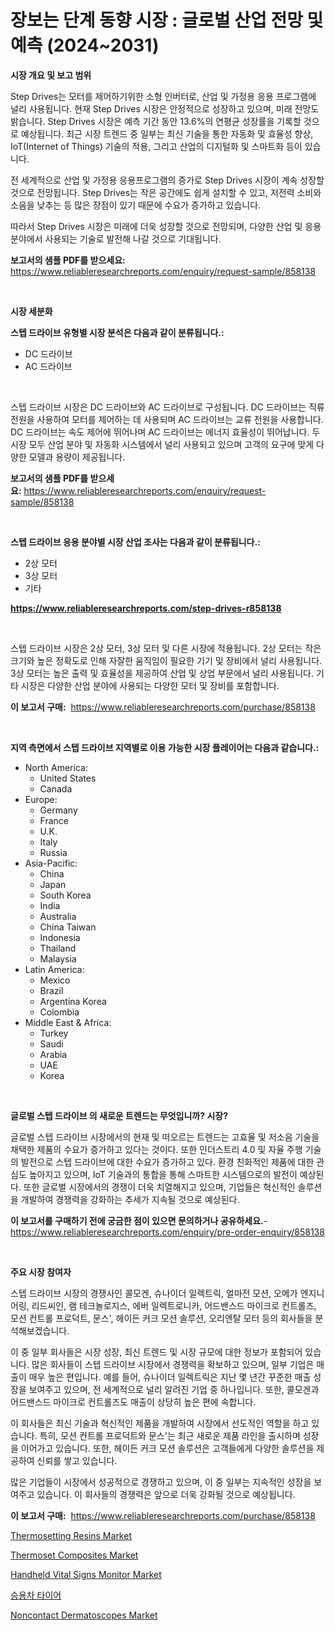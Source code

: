 <p><h1>장보는 단계 동향 시장 : 글로벌 산업 전망 및 예측 (2024~2031)</h1></p><p><strong>시장 개요 및 보고 범위</strong></p>
<p><p>Step Drives는 모터를 제어하기위한 소형 인버터로, 산업 및 가정용 응용 프로그램에 널리 사용됩니다. 현재 Step Drives 시장은 안정적으로 성장하고 있으며, 미래 전망도 밝습니다. Step Drives 시장은 예측 기간 동안 13.6%의 연평균 성장률을 기록할 것으로 예상됩니다. 최근 시장 트렌드 중 일부는 최신 기술을 통한 자동화 및 효율성 향상, IoT(Internet of Things) 기술의 적용, 그리고 산업의 디지털화 및 스마트화 등이 있습니다.</p><p>전 세계적으로 산업 및 가정용 응용프로그램의 증가로 Step Drives 시장이 계속 성장할 것으로 전망됩니다. Step Drives는 작은 공간에도 쉽게 설치할 수 있고, 저전력 소비와 소음을 낮추는 등 많은 장점이 있기 때문에 수요가 증가하고 있습니다.</p><p>따라서 Step Drives 시장은 미래에 더욱 성장할 것으로 전망되며, 다양한 산업 및 응용 분야에서 사용되는 기술로 발전해 나갈 것으로 기대됩니다.</p></p>
<p><strong>보고서의 샘플 PDF를 받으세요:</strong> <a href="https://www.reliableresearchreports.com/enquiry/request-sample/858138">https://www.reliableresearchreports.com/enquiry/request-sample/858138</a></p>
<p>&nbsp;</p>
<p><strong>시장 세분화</strong></p>
<p><strong>스텝 드라이브 유형별 시장 분석은 다음과 같이 분류됩니다.:</strong></p>
<p><ul><li>DC 드라이브</li><li>AC 드라이브</li></ul></p>
<p>&nbsp;</p>
<p><p>스텝 드라이브 시장은 DC 드라이브와 AC 드라이브로 구성됩니다. DC 드라이브는 직류 전원을 사용하여 모터를 제어하는 데 사용되며 AC 드라이브는 교류 전원을 사용합니다. DC 드라이브는 속도 제어에 뛰어나며 AC 드라이브는 에너지 효율성이 뛰어납니다. 두 시장 모두 산업 분야 및 자동화 시스템에서 널리 사용되고 있으며 고객의 요구에 맞게 다양한 모델과 용량이 제공됩니다.</p></p>
<p><strong>보고서의 샘플 PDF를 받으세요:</strong>&nbsp;<a href="https://www.reliableresearchreports.com/enquiry/request-sample/858138">https://www.reliableresearchreports.com/enquiry/request-sample/858138</a></p>
<p>&nbsp;</p>
<p><strong> 스텝 드라이브 응용 분야별 시장 산업 조사는 다음과 같이 분류됩니다.:</strong></p>
<p><ul><li>2상 모터</li><li>3상 모터</li><li>기타</li></ul></p>
<p><strong><a href="https://www.reliableresearchreports.com/step-drives-r858138">https://www.reliableresearchreports.com/step-drives-r858138</a></strong></p>
<p>&nbsp;</p>
<p><p>스텝 드라이브 시장은 2상 모터, 3상 모터 및 다른 시장에 적용됩니다. 2상 모터는 작은 크기와 높은 정확도로 인해 자잘한 움직임이 필요한 기기 및 장비에서 널리 사용됩니다. 3상 모터는 높은 출력 및 효율성을 제공하여 산업 및 상업 부문에서 널리 사용됩니다. 기타 시장은 다양한 산업 분야에 사용되는 다양한 모터 및 장비를 포함합니다.</p></p>
<p><strong>이 보고서 구매:</strong>&nbsp; <a href="https://www.reliableresearchreports.com/purchase/858138">https://www.reliableresearchreports.com/purchase/858138</a></p>
<p>&nbsp;</p>
<p><strong>지역 측면에서 스텝 드라이브 지역별로 이용 가능한 시장 플레이어는 다음과 같습니다.:</strong></p>
<p><ul>
    <li>
        North America:
        <ul>
            <li>United States</li>
            <li>Canada</li>
        </ul>
    </li>
    <li>
        Europe:
        <ul>
            <li>Germany</li>
            <li>France</li>
            <li>U.K.</li>
            <li>Italy</li>
            <li>Russia</li>
        </ul>
    </li>
    <li>
        Asia-Pacific:
        <ul>
            <li>China</li>
            <li>Japan</li>
            <li>South Korea</li>
            <li>India</li>
            <li>Australia</li>
            <li>China Taiwan</li>
            <li>Indonesia</li>
            <li>Thailand</li>
            <li>Malaysia</li>
        </ul>
    </li>
    <li>
        Latin America:
        <ul>
            <li>Mexico</li>
            <li>Brazil</li>
            <li>Argentina Korea</li>
            <li>Colombia</li>
        </ul>
    </li>
    <li>
        Middle East & Africa:
        <ul>
            <li>Turkey</li>
            <li>Saudi</li>
            <li>Arabia</li>
            <li>UAE</li>
            <li>Korea</li>
        </ul>
    </li>
    </ul></p>
<p>&nbsp;</p>
<p><strong>글로벌 스텝 드라이브 의 새로운 트렌드는 무엇입니까? 시장?</strong></p>
<p><p>글로벌 스텝 드라이브 시장에서의 현재 및 떠오르는 트렌드는 고효율 및 저소음 기술을 채택한 제품의 수요가 증가하고 있다는 것이다. 또한 인더스트리 4.0 및 자율 주행 기술의 발전으로 스텝 드라이브에 대한 수요가 증가하고 있다. 환경 친화적인 제품에 대한 관심도 높아지고 있으며, IoT 기술과의 통합을 통해 스마트한 시스템으로의 발전이 예상된다. 또한 글로벌 시장에서의 경쟁이 더욱 치열해지고 있으며, 기업들은 혁신적인 솔루션을 개발하여 경쟁력을 강화하는 추세가 지속될 것으로 예상된다.</p></p>
<p><strong>이 보고서를 구매하기 전에 궁금한 점이 있으면 문의하거나 공유하세요.</strong>- <a href="https://www.reliableresearchreports.com/enquiry/pre-order-enquiry/858138">https://www.reliableresearchreports.com/enquiry/pre-order-enquiry/858138</a></p>
<p>&nbsp;</p>
<p><strong>주요 시장 참여자</strong></p>
<p><p>스텝 드라이브 시장의 경쟁사인 콜모겐, 슈나이더 일렉트릭, 얼마전 모션, 오메가 엔지니어링, 리드씨인, 램 테크놀로지스, 에버 일렉트로니카, 어드밴스드 마이크로 컨트롤즈, 모션 컨트롤 프로덕트, 문스', 헤이든 커크 모션 솔루션, 오리엔탈 모터 등의 회사들을 분석해보겠습니다. </p><p>이 중 일부 회사들은 시장 성장, 최신 트렌드 및 시장 규모에 대한 정보가 포함되어 있습니다. 많은 회사들이 스텝 드라이브 시장에서 경쟁력을 확보하고 있으며, 일부 기업은 매출이 매우 높은 편입니다. 예를 들어, 슈나이더 일렉트릭은 지난 몇 년간 꾸준한 매출 성장을 보여주고 있으며, 전 세계적으로 널리 알려진 기업 중 하나입니다. 또한, 콜모겐과 어드밴스드 마이크로 컨트롤즈도 매출이 상당히 높은 편에 속합니다.</p><p>이 회사들은 최신 기술과 혁신적인 제품을 개발하여 시장에서 선도적인 역할을 하고 있습니다. 특히, 모션 컨트롤 프로덕트와 문스'는 최근 새로운 제품 라인을 출시하며 성장을 이어가고 있습니다. 또한, 헤이든 커크 모션 솔루션은 고객들에게 다양한 솔루션을 제공하여 신뢰를 쌓고 있습니다.</p><p>많은 기업들이 시장에서 성공적으로 경쟁하고 있으며, 이 중 일부는 지속적인 성장을 보여주고 있습니다. 이 회사들의 경쟁력은 앞으로 더욱 강화될 것으로 예상됩니다.</p></p>
<p><strong>이 보고서 구매:</strong>&nbsp;&nbsp;<a href="https://www.reliableresearchreports.com/purchase/858138">https://www.reliableresearchreports.com/purchase/858138</a></p>
<p><p><a href="https://issuu.com/reportprime-2/docs/thermosetting-resins-market-size-2030.pptx">Thermosetting Resins Market</a></p><p><a href="https://issuu.com/reportprime-2/docs/thermoset-composites-market-size-2030.pptx">Thermoset Composites Market</a></p><p><a href="https://github.com/mauripalmi/Market-Research-Report-List-2/blob/main/handheld-vital-signs-monitor-market.md">Handheld Vital Signs Monitor Market</a></p><p><a href="https://github.com/LanceOlsotn8978/Market-Research-Report-List-1/blob/main/354626021721.md">승용차 타이어</a></p><p><a href="https://github.com/nicoletavirag/Market-Research-Report-List-2/blob/main/noncontact-dermatoscopes-market.md">Noncontact Dermatoscopes Market</a></p></p>